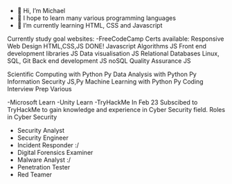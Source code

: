 - 👋 Hi, I’m Michael
- 👀 I hope to learn many various programming languages
- 🌱 I’m currently learning HTML, CSS and Javascript

Currently study goal websites:
-FreeCodeCamp
  Certs available:
  Responsive Web Design HTML,CSS,JS DONE!
  Javascript Algorithms JS
  Front end development libraries JS
  Data visualisation JS
  Relational Databases Linux, SQL, Git
  Back end development JS noSQL
  Quality Assurance JS
  
  Scientific Computing with Python Py
  Data Analysis with Python Py
  Information Security JS,Py
  Machine Learning with Python Py
  Coding Interview Prep Various

-Microsoft Learn
-Unity Learn
-TryHackMe
  In Feb 23 Subscibed to TryHackMe to gain knowledge and experience in Cyber Security field.
  Roles in Cyber Security
- Security Analyst
- Security Engineer
- Incident Responder :/
- Digital Forensics Examiner
- Malware Analyst :/
- Penetration Tester
- Red Teamer

<!---
mickaub/mickaub is a ✨ special ✨ repository because its `README.md` (this file) appears on your GitHub profile.
You can click the Preview link to take a look at your changes.
--->
